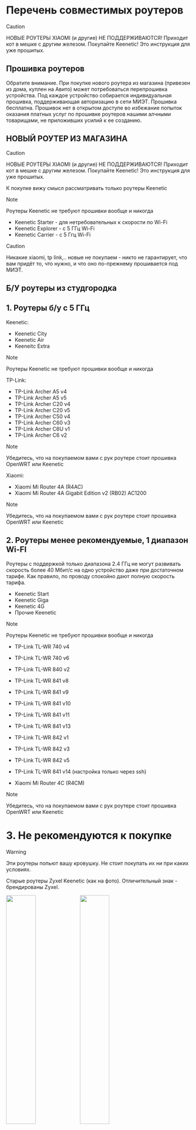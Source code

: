 # Перечень совместимых роутеров


> [!CAUTION]
> НОВЫЕ РОУТЕРЫ XIAOMI (и другие) НЕ ПОДДЕРЖИВАЮТСЯ! Приходит кот в мешке с другим железом. Покупайте Keenetic! Это инструкция для уже прошитых.

## Прошивка роутеров
Обратите внимание. При покупке нового роутера из магазина (привезен из дома, куплен на Авито) может потребоваться перепрошивка устройства. Под каждое устройство собирается индивидуальная прошивка, поддерживающая авторизацию в сети МИЭТ. Прошивка бесплатна. Прошивок нет в открытом доступе во избежание попыток оказания платных услуг по прошивке роутеров нашими алчными товарищами, не приложивших усилий к ее созданию.

## НОВЫЙ РОУТЕР ИЗ МАГАЗИНА


> [!CAUTION]
> НОВЫЕ РОУТЕРЫ XIAOMI (и другие) НЕ ПОДДЕРЖИВАЮТСЯ! Приходит кот в мешке с другим железом. Покупайте Keenetic! Это инструкция для уже прошитых.


К покупке вижу смысл рассматривать только роутеры Keenetic

> [!Note]
> Роутеры Keenetic не требуют прошивки вообще и никогда

* Keenetic Starter - для нетребовательных к скорости по Wi-Fi
* Keenetic Explorer - с 5 ГГц Wi-Fi
* Keenetic Carrier - с 5 Ггц Wi-Fi

> [!CAUTION]
> Никакие xiaomi, tp link,.. новые не покупаем - никто не гарантирует, что вам придёт то, что нужно, и что оно по-прежнему прошивается под МИЭТ.

## Б/У роутеры из студгородка

## 1. Роутеры б/у с 5 ГГц

Keenetic:
* Keenetic City
* Keenetic Air
* Keeneitc Extra

> [!Note]
> Роутеры Keenetic не требуют прошивки вообще и никогда

TP-Link:
* TP-Link Archer A5 v4
* TP-Link Archer A5 v5
* TP-Link Archer C20 v4
* TP-Link Archer C20 v5
* TP-Link Archer C50 v4
* TP-Link Archer C60 v3
* TP-Link Archer C6U v1
* TP-Link Archer C6 v2

> [!Note]
> Убедитесь, что на покупаемом вами с рук роутере стоит прошивка OpenWRT или Keenetic

Xiaomi:

* Xiaomi Mi Router 4A (R4AC)
* Xiaomi Mi Router 4A Gigabit Edition v2 (RB02) AC1200

> [!Note]
> Убедитесь, что на покупаемом вами с рук роутере стоит прошивка OpenWRT или Keenetic

## 2. Роутеры менее рекомендуемые, 1 диапазон Wi-FI

Роутеры с поддержкой только диапазона 2.4 ГГц не могут развивать скорость более 40 Мбит/с на одно устройство даже при достаточном тарифе. Как правило, по проводу спокойно дают полную скорость тарифа.

* Keenetic Start
* Keenetic Giga
* Keenetic 4G
* Прочие Keenetic

> [!Note]
> Роутеры Keenetic не требуют прошивки вообще и никогда

* TP-Link TL-WR 740 v4
* TP-Link TL-WR 740 v6
* TP-Link TL-WR 840 v2 
* TP-Link TL-WR 841 v8
* TP-Link TL-WR 841 v9
* TP-Link TL-WR 841 v10
* TP-Link TL-WR 841 v11
* TP-Link TL-WR 841 v13
* TP-Link TL-WR 842 v1
* TP-Link TL-WR 842 v3
* TP-Link TL-WR 842 v5
* TP-Link TL-WR 841 v14 (настройка только через ssh)

* Xiaomi Mi Router 4C (R4CM)

> [!Note]
> Убедитесь, что на покупаемом вами с рук роутере стоит прошивка OpenWRT или Keenetic

# 3. Не рекомендуются к покупке

> [!WARNING]  
> Эти роутеры попьют вашу кровушку. Не стоит покупать их ни при каких условиях.

Старые роутеры Zyxel Keenetic (как на фото). Отличительный знак - брендированы Zyxel.

<img src="img/img4.png" width="40%"/><img src="img/img5.png" width="40%"/>

Имеют тенденцию отвратительно работать по 2.4 ГГц, некоторые задыхаются даже по проводу. При отключении питания требуется заново настраивать дату и время.

# Заключение

Если вам повезло, вы стали владельцем одного из поддерживаемых роутеров. Следующий шаг - [настройка](./4-setup.md).

